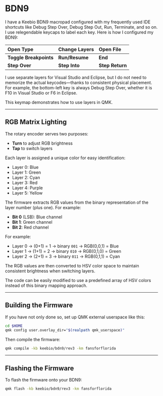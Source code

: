 # BDN9

I have a Keebio BDN9 macropad configured with my frequently used IDE shortcuts like Debug Step Over, Debug Step Out, Run, Terminate, and so on. I use relegendable keycaps to label each key. Here is how I configured my BDN9:

| **Open Type**          | **Change Layers** | **Open File**   |
|:-----------------------|:------------------|:----------------|
| **Toggle Breakpoints** | **Run/Resume**    | **End**         |
| **Step Over**          | **Step Into**     | **Step Return** |

I use separate layers for Visual Studio and Eclipse, but I do not need to memorize the actual keycodes—thanks to consistent physical placement. For example, the bottom-left key is always Debug Step Over, whether it is F10 in Visual Studio or F6 in Eclipse.

This keymap demonstrates how to use layers in QMK.

---

## RGB Matrix Lighting

The rotary encoder serves two purposes:

- **Turn** to adjust RGB brightness
- **Tap** to switch layers

Each layer is assigned a unique color for easy identification:

- Layer 0: Blue
- Layer 1: Green
- Layer 2: Cyan
- Layer 3: Red
- Layer 4: Purple
- Layer 5: Yellow

The firmware extracts RGB values from the binary representation of the layer number (plus one). For example:

- **Bit 0** (LSB): Blue channel
- **Bit 1**: Green channel
- **Bit 2**: Red channel

For example:

- Layer 0 → (0+1) = 1 → binary `001` → RGB(0,0,1) = Blue
- Layer 1 → (1+1) = 2 → binary `010` → RGB(0,1,0) = Green
- Layer 2 → (2+1) = 3 → binary `011` → RGB(0,1,1) = Cyan

The RGB values are then converted to HSV color space to maintain consistent brightness when switching layers.

The code can be easily modified to use a predefined array of HSV colors instead of this binary mapping approach.

---

## Building the Firmware

If you have not only done so, set up QMK external userspace like this:

```bash
cd $HOME
qmk config user.overlay_dir="$(realpath qmk_userspace)"
```

Then compile the firmware:

```bash
qmk compile -kb keebio/bdn9/rev3 -km fansforflorida
```

---

## Flashing the Firmware

To flash the firmware onto your BDN9:

```bash
qmk flash -kb keebio/bdn9/rev3 -km fansforflorida
```
